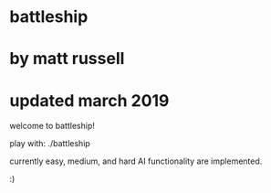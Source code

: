 # battleship
# by matt russell
# updated march 2019

welcome to battleship!

play with: ./battleship

currently easy, medium, and hard AI functionality are implemented. 

:)

